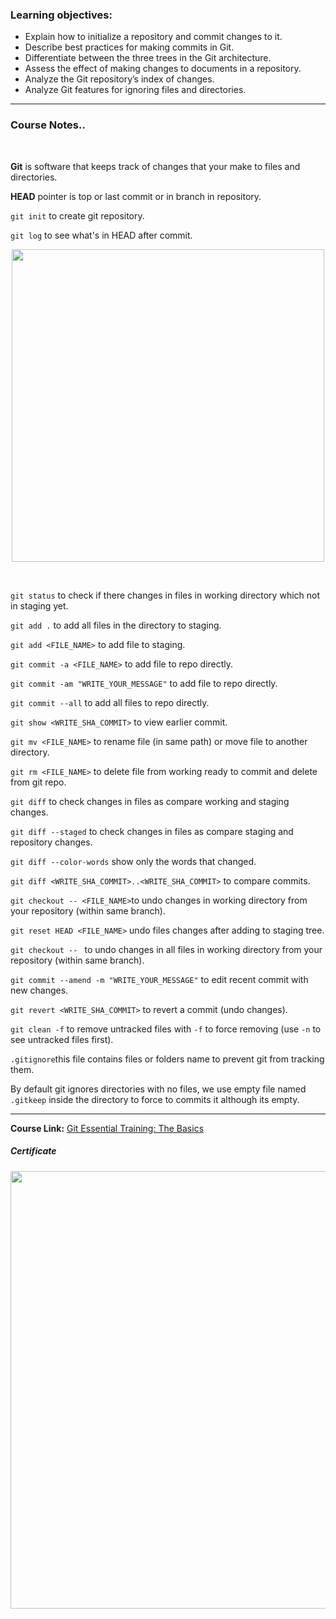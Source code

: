 ### Learning objectives:

- Explain how to initialize a repository and commit changes to it.
- Describe best practices for making commits in Git.
- Differentiate between the three trees in the Git architecture.
- Assess the effect of making changes to documents in a repository.
- Analyze the Git repository’s index of changes.
- Analyze Git features for ignoring files and directories.

------

### Course Notes..

</br>

**Git** is software that keeps track of changes that your make to files and directories.

**HEAD** pointer is top or last commit or in branch in repository.

`git init` to create git repository.

`git log` to see what's in HEAD after commit.

<p align="center">
 <img  src="https://i.ibb.co/j6nWWJg/git.png" width="500">
</p>

</br>


`git status` to check if there changes in files in working directory which not in staging yet.

`git add .` to add all files in the directory to staging.

`git add <FILE_NAME>` to add file to staging.

`git commit -a <FILE_NAME>` to add file to repo directly.

`git commit -am "WRITE_YOUR_MESSAGE"` to add file to repo directly.

`git commit --all` to add all files to repo directly.

`git show <WRITE_SHA_COMMIT>` to view earlier commit.

`git mv <FILE_NAME>` to rename file (in same path) or move file to another directory.

`git rm <FILE_NAME>` to delete file from working ready to commit and delete from git repo.

`git diff` to check changes in files as compare working and staging changes.

`git diff --staged` to check changes in files as compare staging and repository changes.

`git diff --color-words` show only the words that changed.

`git diff <WRITE_SHA_COMMIT>..<WRITE_SHA_COMMIT>` to compare commits.

`git checkout -- <FILE_NAME>`to undo changes in working directory from your repository (within same branch).

`git reset HEAD <FILE_NAME>` undo files changes after adding to staging tree.

`git checkout -- ` to undo changes in all files in working directory from your repository (within same branch).

`git commit --amend -m "WRITE_YOUR_MESSAGE"` to edit recent commit with new changes.

`git revert <WRITE_SHA_COMMIT>` to revert a commit (undo changes).

`git clean -f` to remove untracked files with `-f` to force removing (use `-n` to see untracked files first).

`.gitignore`this file contains files or folders name to prevent git from tracking them.

By default git ignores directories with no files, we use empty file named `.gitkeep` inside the directory to force to commits it although its empty.

---

**Course Link:** [Git Essential Training: The Basics](https://www.linkedin.com/learning/git-essential-training-the-basics/use-git-version-control-software-to-manage-project-code)

<h5><a href="#certificate"></a>Certificate</h5>
<p align="center">
  <img  src="https://imagizer.imageshack.com/img924/1609/XFNoq2.png" width="700">
</p>

